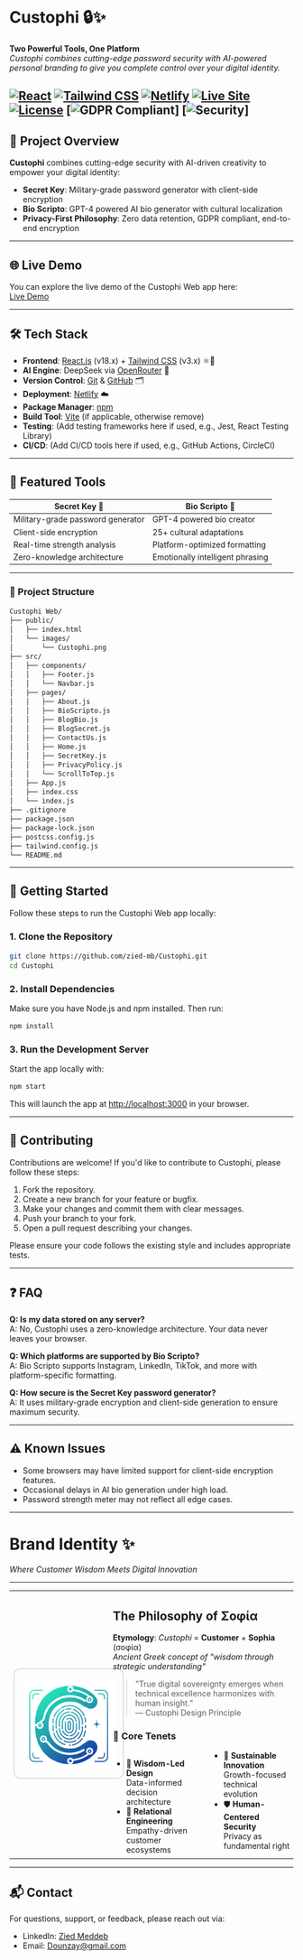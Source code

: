 # Custophi 🔒✨

**Two Powerful Tools, One Platform**  
_Custophi combines cutting-edge password security with AI-powered personal branding to give you complete control over your digital identity._

[![React](https://img.shields.io/badge/React-18.x-%2361DAFB)](https://reactjs.org/)
[![Tailwind CSS](https://img.shields.io/badge/Tailwind-3.x-%2338B2AC)](https://tailwindcss.com/)
[![Netlify](https://img.shields.io/badge/Deployed-Netlify-%2300C7B7)](https://www.netlify.com/)
[![Live Site](https://img.shields.io/badge/Live_Site-Available-brightgreen)](https://custophi.netlify.app/)
[![License](https://img.shields.io/badge/License-Proprietary-blue)](LICENSE)
[![GDPR Compliant](https://img.shields.io/badge/GDPR-Compliant-green)]
[![Security](https://img.shields.io/badge/Security-Military_Grade-red)]
---

## 🌟 Project Overview

**Custophi** combines cutting-edge security with AI-driven creativity to empower your digital identity:
- **Secret Key**: Military-grade password generator with client-side encryption  
- **Bio Scripto**: GPT-4 powered AI bio generator with cultural localization  
- **Privacy-First Philosophy**: Zero data retention, GDPR compliant, end-to-end encryption

---

## 🌐 Live Demo

You can explore the live demo of the Custophi Web app here:  
[Live Demo](https://custophi.netlify.app/)

---


## 🛠️ Tech Stack

- **Frontend**: [React.js](https://reactjs.org/) (v18.x) + [Tailwind CSS](https://tailwindcss.com/) (v3.x) ⚛️🎨  
- **AI Engine**: DeepSeek via [OpenRouter](https://openrouter.ai/) 🧠  
- **Version Control**: [Git](https://git-scm.com/) & [GitHub](https://github.com/) 🗂️  
- **Deployment**: [Netlify](https://www.netlify.com/) ☁️  
- **Package Manager**: [npm](https://www.npmjs.com/)  
- **Build Tool**: [Vite](https://vitejs.dev/) (if applicable, otherwise remove)  
- **Testing**: (Add testing frameworks here if used, e.g., Jest, React Testing Library)  
- **CI/CD**: (Add CI/CD tools here if used, e.g., GitHub Actions, CircleCI)

---

## 🌟 Featured Tools

| Secret Key 🔐 | Bio Scripto 🤖 |
|--------------|----------------|
| Military-grade password generator | GPT-4 powered bio creator |
| Client-side encryption | 25+ cultural adaptations |
| Real-time strength analysis | Platform-optimized formatting |
| Zero-knowledge architecture | Emotionally intelligent phrasing |

---

### 📁 Project Structure

```
Custophi Web/
├── public/
│   ├── index.html
│   └── images/
│       └── Custophi.png
├── src/
│   ├── components/
│   │   ├── Footer.js
│   │   └── Navbar.js
│   ├── pages/
│   │   ├── About.js
│   │   ├── BioScripto.js
│   │   ├── BlogBio.js
│   │   ├── BlogSecret.js
│   │   ├── ContactUs.js
│   │   ├── Home.js
│   │   ├── SecretKey.js
│   │   ├── PrivacyPolicy.js
│   │   └── ScrollToTop.js
│   ├── App.js
│   ├── index.css
│   └── index.js
├── .gitignore
├── package.json
├── package-lock.json
├── postcss.config.js
├── tailwind.config.js
└── README.md
```

---

## 🚀 Getting Started

Follow these steps to run the Custophi Web app locally:

### 1. Clone the Repository

```bash
git clone https://github.com/zied-mb/Custophi.git
cd Custophi
```

### 2. Install Dependencies

Make sure you have Node.js and npm installed. Then run:

```bash
npm install
```

### 3. Run the Development Server

Start the app locally with:

```bash
npm start
```

This will launch the app at [http://localhost:3000](http://localhost:3000) in your browser.

---

## 🤝 Contributing

Contributions are welcome! If you'd like to contribute to Custophi, please follow these steps:

1. Fork the repository.
2. Create a new branch for your feature or bugfix.
3. Make your changes and commit them with clear messages.
4. Push your branch to your fork.
5. Open a pull request describing your changes.

Please ensure your code follows the existing style and includes appropriate tests.

---

## ❓ FAQ

**Q: Is my data stored on any server?**  
A: No, Custophi uses a zero-knowledge architecture. Your data never leaves your browser.

**Q: Which platforms are supported by Bio Scripto?**  
A: Bio Scripto supports Instagram, LinkedIn, TikTok, and more with platform-specific formatting.

**Q: How secure is the Secret Key password generator?**  
A: It uses military-grade encryption and client-side generation to ensure maximum security.

---

## ⚠️ Known Issues

- Some browsers may have limited support for client-side encryption features.
- Occasional delays in AI bio generation under high load.
- Password strength meter may not reflect all edge cases.

--- 

# Brand Identity ✨  
*Where Customer Wisdom Meets Digital Innovation*

---

<table>
  <tr>
    <td width="35%" style="border:none">
      <img src="public/images/Custophi.png" alt="Custophi Logo" width="300" style="border:2px solid #e0e0e0; border-radius:12px; padding:15px">
    </td>
    <td style="border:none; vertical-align:top">

## The Philosophy of Σοφία  
**Etymology**: *Custophi* = **Customer** + **Sophia** (σοφία)  
*Ancient Greek concept of "wisdom through strategic understanding"*

> "True digital sovereignty emerges when technical excellence harmonizes with human insight."  
> ― Custophi Design Principle

### 🔑 Core Tenets  
<div style="column-count:2; column-gap:2rem">
  
- 🧠 **Wisdom-Led Design**  
  Data-informed decision architecture  
- 🤝 **Relational Engineering**  
  Empathy-driven customer ecosystems  
- 🔄 **Sustainable Innovation**  
  Growth-focused technical evolution  
- 🛡️ **Human-Centered Security**  
  Privacy as fundamental right  
</div>
  </tr>
</table>

---

## 📬 Contact

For questions, support, or feedback, please reach out via:

- LinkedIn: [Zied Meddeb](https://www.linkedin.com/in/zied-meddeb-7087a2266/)
- Email: Dounzay@gmail.com

